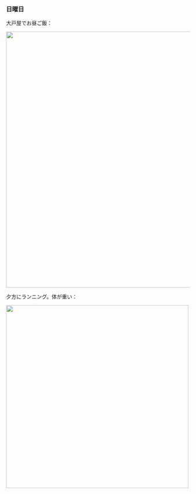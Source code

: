 ### 日曜日

大戸屋でお昼ご飯：

<img src="https://i.imgur.com/SRrVf8P.jpeg" width="700">

夕方にランニング。体が重い：

<img src="https://i.imgur.com/wFgg1HT.jpeg" width="500">
